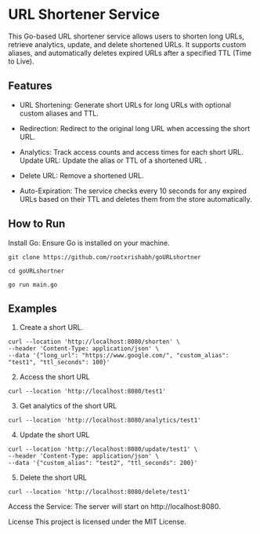 # URL Shortener Service

This Go-based URL shortener service allows users to shorten long URLs, retrieve analytics, update, and delete shortened URLs. It supports custom aliases, and automatically deletes expired URLs after a specified TTL (Time to Live).

## Features
 - URL Shortening: Generate short URLs for long URLs with optional custom aliases and TTL.

 - Redirection: Redirect to the original long URL when accessing the short URL.

 - Analytics: Track access counts and access times for each short URL.
Update URL: Update the alias or TTL of a shortened URL
.
 - Delete URL: Remove a shortened URL.

- Auto-Expiration: The service checks every 10 seconds for any expired URLs based on their TTL and deletes them from the store automatically.

## How to Run
Install Go: Ensure Go is installed on your machine.

```
git clone https://github.com/rootxrishabh/goURLshortner
```

```
cd goURLshortner
```

```
go run main.go
```

## Examples

1. Create a short URL.
```
curl --location 'http://localhost:8080/shorten' \
--header 'Content-Type: application/json' \
--data '{"long_url": "https://www.google.com/", "custom_alias": "test1", "ttl_seconds": 100}'
```

2. Access the short URL
```
curl --location 'http://localhost:8080/test1'
```

3. Get analytics of the short URL
```
curl --location 'http://localhost:8080/analytics/test1'
```

4. Update the short URL
```
curl --location 'http://localhost:8080/update/test1' \
--header 'Content-Type: application/json' \
--data '{"custom_alias": "test2", "ttl_seconds": 200}'
```

5. Delete the short URL
```
curl --location 'http://localhost:8080/delete/test1'
```

Access the Service: The server will start on http://localhost:8080.

License
This project is licensed under the MIT License.